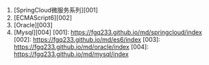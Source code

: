 1. [SpringCloud微服务系列][001]
2. [ECMAScript6][002]
3. [Oracle][003]
4. [Mysql][004]
[001]: https://fgq233.github.io/md/springcloud/index
[002]: https://fgq233.github.io/md/es6/index
[003]: https://fgq233.github.io/md/oracle/index
[004]: https://fgq233.github.io/md/mysql/index
